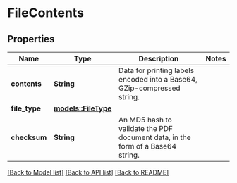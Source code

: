 # FileContents

## Properties

Name | Type | Description | Notes
------------ | ------------- | ------------- | -------------
**contents** | **String** | Data for printing labels encoded into a Base64, GZip-compressed string. | 
**file_type** | [**models::FileType**](FileType.md) |  | 
**checksum** | **String** | An MD5 hash to validate the PDF document data, in the form of a Base64 string. | 

[[Back to Model list]](../README.md#documentation-for-models) [[Back to API list]](../README.md#documentation-for-api-endpoints) [[Back to README]](../README.md)


